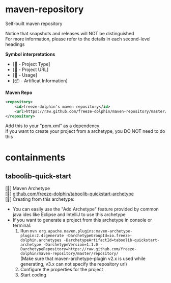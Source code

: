 # maven-repository
Self-built maven repository

Notice that snapshots and releases will NOT be distinguished  
For more information, please refer to the details in each second-level headings

**Symbol interpretations**
- [:scroll: - Project Type]  
- [:page_facing_up: - Project URL]  
- [:bookmark_tabs: - Usage]  
- [:package: - Artificat Information]

**Maven Repo**
```xml
<repository>
	<id>freeze-dolphin's maven repository</id>
	<url>https://raw.github.com/freeze-dolphin/maven-repository/master/repository</url>
</repository>
```
Add this to your "pom.xml" as a dependency  
If you want to create your project from a archetype, you DO NOT need to do this

# containments
## taboolib-quick-start
[:scroll:] Maven Archetype  
[:page_facing_up:] [github.com/freeze-dolphin/taboolib-quickstart-archetype](https://github.com/freeze-dolphin/taboolib-quickstart-archetype "Project URL")  
[:bookmark_tabs:] Creating from this archetype:  
- You can easily use the "Add Archetype" feature provided by common java ides like Eclipse and IntelliJ to use this archetype
- If you want to generate a project from this archetype in console or terminal: 
  1. Run `mvn org.apache.maven.plugins:maven-archetype-plugin:2.4:generate -DarchetypeGroupId=io.freeze-dolphin.archetypes -DarchetypeArtifactId=taboolib-quickstart-archetype -DarchetypeVersion=1.1.0 -DarchetypeRepository=https://raw.github.com/freeze-dolphin/maven-repository/master/repository/`  
  (Make sure that maven-archetype-plugin v2.x is used while generating, v3.x can not specify the repository url)
  2. Configure the properties for the project
  3. Start coding
